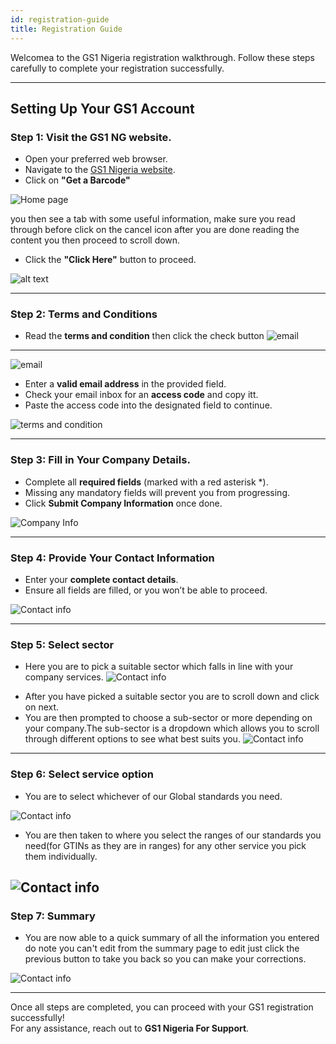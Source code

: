 ```yaml
---
id: registration-guide
title: Registration Guide
--- 
```


 Welcomea  to the GS1 Nigeria registration walkthrough. Follow these steps carefully to complete your registration successfully.  

---

##  Setting Up Your GS1 Account

###  Step 1: Visit the GS1 NG website.  
- Open your preferred web browser.  
- Navigate to the [GS1 Nigeria website](https://gs1ng.org).  
- Click on **"Get a Barcode"** 

![Home page](/getbarcode.jpg)


you then see a tab with some useful information, make sure you read through before click on the cancel icon after you are done reading the 
content you then proceed to scroll down.
- Click the **"Click Here"** button to proceed.
 
![alt text](/clickhere.png)


---

###  Step 2: Terms and Conditions 
- Read the **terms and condition** then click the check button
![email](/checkbox.jpg) 

---
![email](/email.png) 

- Enter a **valid email address** in the provided field.  
- Check your email inbox for an **access code** and copy itt.  
- Paste the access code into the designated field to continue.  

![terms and condition](/checkbox.jpg)

---

###  Step 3: Fill in Your Company Details. 
- Complete all **required fields** (marked with a red asterisk *️).  
- Missing any mandatory fields will prevent you from progressing.  
- Click **Submit Company Information** once done. 

![Company Info](/companydetails.png)
<!-- <img class="center-image" src="/companydetails.png" alt="Click Here"></img> -->

---

###  Step 4: Provide Your Contact Information  
- Enter your **complete contact details**.  
- Ensure all fields are filled, or you won’t be able to proceed.  

![Contact info](/contactdetails.png)
<!-- <img class="center-image" src="/contactdetails.png" alt="Click Here"></img> -->
---

###  Step 5: Select sector
- Here you are to pick a suitable sector which falls in line with your company services.
![Contact info](/sector.png)
<!-- <img class="center-image" src="/sector.png" alt="Click Here"></img> -->

- After you have picked a suitable sector you are to scroll down and click on next.
- You are then prompted to choose a sub-sector or more depending on your company.The sub-sector is a dropdown which allows you to scroll through different options to see what best suits you.
![Contact info](/subsector.png)
<!-- <img class="center-image" src="/subsector.png" alt="Click Here"></img> -->
---

###  Step 6: Select service option
- You are to select whichever of our Global standards you need.

<!-- <img class="center-image" src="/serviceoption.png" alt="Click Here"></img> -->
![Contact info](/serviceoption.png)
- You are then taken to where you  select the ranges of our standards you need(for GTINs as they are in ranges) for any other service you pick them individually.

<!-- <img class="center-image" src="/gtinrange.png" alt="Click Here"></img> -->
![Contact info](/gtinrange.png)
---

###   Step 7: Summary
- You are now able to a quick summary of all the information you entered do note you can't edit from the summary page to edit just click the previous button to take you back so you can make your corrections.

<!-- <img class="center-image" src="/summary.png" alt="Click Here"></img> -->
![Contact info](/summary.png)

---







 Once all steps are completed, you can proceed with your GS1 registration successfully!  
For any assistance, reach out to **GS1 Nigeria For Support**.  
